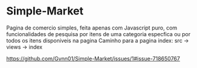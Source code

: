 # Simple-Market
 Pagina de comercio simples, feita apenas com Javascript puro, com funcionalidades de pesquisa por itens de uma categoria especfica ou por todos os itens disponiveis na pagina
 Caminho para a pagina index: src -> views -> index
 
 https://github.com/Gvnn01/Simple-Market/issues/1#issue-718650767